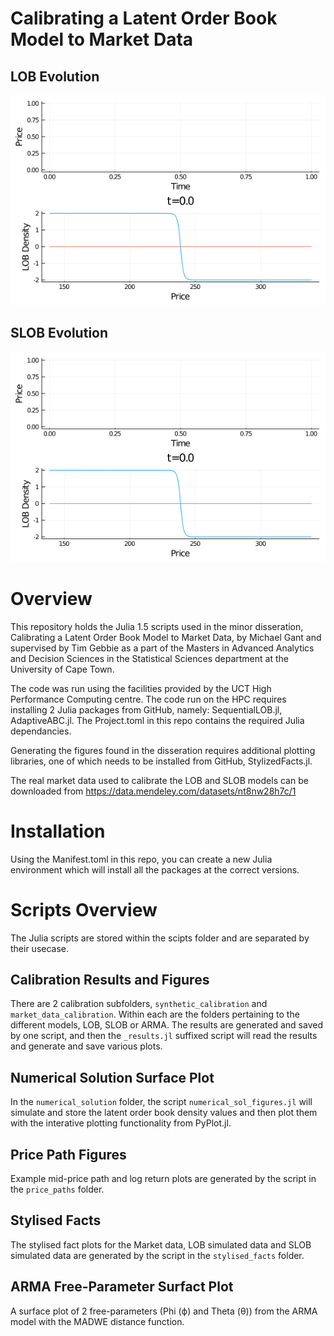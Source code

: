 # Calibrating a Latent Order Book Model to Market Data
## LOB Evolution
![LOB Evolution](https://github.com/GantZA/CALOBMTMD/blob/main/scripts/price_paths/LOB.gif)
## SLOB Evolution
![SLOB Evolution](https://github.com/GantZA/CALOBMTMD/blob/main/scripts/price_paths/SLOB.gif)

# Overview

This repository holds the Julia 1.5 scripts used in the minor disseration, Calibrating a Latent Order Book Model to Market Data, by Michael Gant and supervised by Tim Gebbie as a part of the Masters in Advanced Analytics and Decision Sciences in the Statistical Sciences department at the University of Cape Town.

The code was run using the facilities provided by the UCT High Performance Computing centre. The code run on the HPC requires installing 2 Julia packages from GitHub, namely: SequentialLOB.jl, AdaptiveABC.jl. The Project.toml in this repo contains the required Julia dependancies. 

Generating the figures found in the disseration requires additional plotting libraries, one of which needs to be installed from GitHub, StylizedFacts.jl.

The real market data used to calibrate the LOB and SLOB models can be downloaded from https://data.mendeley.com/datasets/nt8nw28h7c/1 

# Installation

Using the Manifest.toml in this repo, you can create a new Julia environment which will install all the packages at the correct versions.

# Scripts Overview

The Julia scripts are stored within the scipts folder and are separated by their usecase. 

## Calibration Results and Figures

There are 2 calibration subfolders, `synthetic_calibration` and `market_data_calibration`. Within each are the folders pertaining to the different models, LOB, SLOB or ARMA. The results are generated and saved by one script, and then the `_results.jl` suffixed script will read the results and generate and save various plots.

## Numerical Solution Surface Plot

In the `numerical_solution` folder, the script `numerical_sol_figures.jl` will simulate and store the latent order book density values and then plot them with the interative plotting functionality from PyPlot.jl.

## Price Path Figures

Example mid-price path and log return plots are generated by the script in the `price_paths` folder.

## Stylised Facts

The stylised fact plots for the Market data, LOB simulated data and SLOB simulated data are generated by the script in the `stylised_facts` folder. 

## ARMA Free-Parameter Surfact Plot

A surface plot of 2 free-parameters (Phi (ϕ) and Theta (θ)) from the ARMA model with the MADWE distance function. 